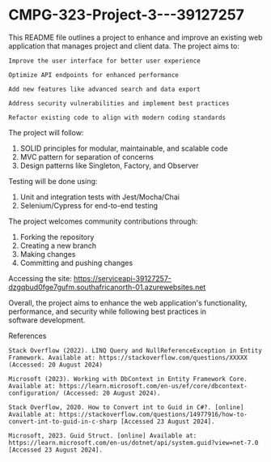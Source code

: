 # CMPG-323-Project-3---39127257
This README file outlines a project to enhance and improve an existing web application that manages project and client data. The project aims to:

    Improve the user interface for better user experience
      
    Optimize API endpoints for enhanced performance
      
    Add new features like advanced search and data export
      
    Address security vulnerabilities and implement best practices
      
    Refactor existing code to align with modern coding standards

The project will follow:

   1. SOLID principles for modular, maintainable, and scalable code
   2. MVC pattern for separation of concerns
   3. Design patterns like Singleton, Factory, and Observer

Testing will be done using:

   1. Unit and integration tests with Jest/Mocha/Chai
   2. Selenium/Cypress for end-to-end testing

The project welcomes community contributions through:

   1. Forking the repository
   2. Creating a new branch
   3. Making changes
   4. Committing and pushing changes


Accessing the site: 
      https://serviceapi-39127257-dzgqbud0fge7gufm.southafricanorth-01.azurewebsites.net


Overall, the project aims to enhance the web application's functionality, performance, and security while following best practices in software development.

References

    Stack Overflow (2022). LINQ Query and NullReferenceException in Entity Framework. Available at: https://stackoverflow.com/questions/XXXXX (Accessed: 20 August 2024)

    Microsoft (2023). Working with DbContext in Entity Framework Core. Available at: https://learn.microsoft.com/en-us/ef/core/dbcontext-configuration/ (Accessed: 20 August 2024).

    Stack Overflow, 2020. How to Convert int to Guid in C#?. [online] Available at: https://stackoverflow.com/questions/14977916/how-to-convert-int-to-guid-in-c-sharp [Accessed 23 August 2024].

    Microsoft, 2023. Guid Struct. [online] Available at: https://learn.microsoft.com/en-us/dotnet/api/system.guid?view=net-7.0 [Accessed 23 August 2024].
